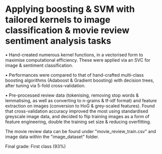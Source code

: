# Applying boosting & SVM with tailored kernels to image classification & movie review sentiment analysis tasks

•	Hand-created numerous kernel functions, in a vectorised form to maximise computational efficiency. These were applied via an SVC for image & sentiment classification.

•	Performances were compared to that of hand-crafted multi-class boosting algorithms (Adaboost & Gradient boosting) with decision trees, after tuning via 5-fold cross-validation.

•	Pre-processed review data (tokenising, removing stop words & lemmatising, as well as converting to n-grams & tf-idf format) and feature extraction on images (conversion to HoG & grey-scaled features). Found that cross-validation accuracy improved the most using standardised greyscale image data, and decided to flip training images as a form of feature engineering, double the training set size & reducing overfitting.

The movie review data can be found under "movie_review_train.csv" and image data within the "image_dataset" folder.

Final grade: First class (93%)
